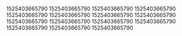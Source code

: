 1525403665790
1525403665790
1525403665790
1525403665790
1525403665790
1525403665790
1525403665790
1525403665790
1525403665790
1525403665790
1525403665790
1525403665790
1525403665790
1525403665790
1525403665790
